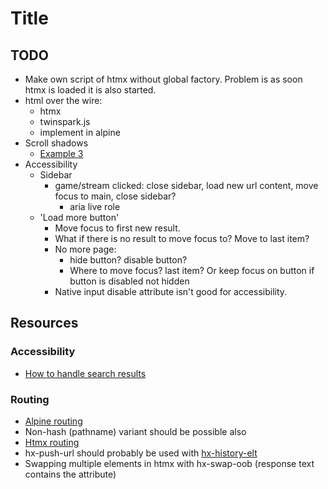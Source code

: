 # Title


## TODO
* Make own script of htmx without global factory. Problem is as soon htmx is loaded it is also started.
* html over the wire:
  * htmx
  * twinspark.js
  * implement in alpine
* Scroll shadows
  * [Example 3](https://codepen.io/chris22smith/pen/OJMrWgb)
* Accessibility
  * Sidebar
    * game/stream clicked: close sidebar, load new url content, move focus to main, close sidebar?
      * aria live role
  * 'Load more button'
    * Move focus to first new result.
    * What if there is no result to move focus to? Move to last item?
    * No more page:
      * hide button? disable button?
      * Where to move focus? last item? Or keep focus on button if button is disabled not hidden
    * Native input disable attribute isn't good for accessibility.


## Resources

### Accessibility
* [How to handle search results](https://www.sajari.com/blog/wcag-compliance-guide)

### Routing
* [Alpine routing](https://github.com/alpinejs/alpine/issues/306#issuecomment-627400322)
* Non-hash (pathname) variant should be possible also
* [Htmx routing](https://htmx.org/attributes/hx-push-url/)
* hx-push-url should probably be used with [hx-history-elt](https://htmx.org/attributes/hx-history-elt/)
* Swapping multiple elements in htmx with hx-swap-oob (response text contains the attribute)


